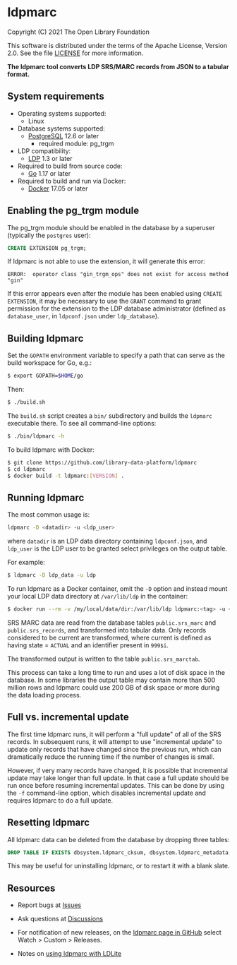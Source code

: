 ldpmarc
=======

Copyright (C) 2021 The Open Library Foundation  

This software is distributed under the terms of the Apache License, 
Version 2.0.  See the file [LICENSE](LICENSE) for more information.


__The ldpmarc tool converts LDP SRS/MARC records from JSON to a 
tabular format.__


System requirements
-------------------

* Operating systems supported:
  * Linux
* Database systems supported:
  * [PostgreSQL](https://www.postgresql.org/) 12.6 or later
    * required module: pg_trgm
* LDP compatibility:
  * [LDP](https://github.com/library-data-platform/ldp) 1.3 or later
* Required to build from source code:
  * [Go](https://golang.org/) 1.17 or later
* Required to build and run via Docker:
  * [Docker](https://docker.com) 17.05 or later


Enabling the pg_trgm module
---------------------------

The pg_trgm module should be enabled in the database by a superuser
(typically the `postgres` user):

```sql
CREATE EXTENSION pg_trgm;
```

If ldpmarc is not able to use the extension, it will generate this
error:

```
ERROR:  operator class "gin_trgm_ops" does not exist for access method "gin"
```

If this error appears even after the module has been enabled using
`CREATE EXTENSION`, it may be necessary to use the `GRANT` command to
grant permission for the extension to the LDP database administrator
(defined as `database_user`, in `ldpconf.json` under `ldp_database`).


Building ldpmarc
----------------

Set the `GOPATH` environment variable to specify a path that can serve 
as the build workspace for Go, e.g.:

```bash
$ export GOPATH=$HOME/go
```

Then:

```bash
$ ./build.sh
```

The `build.sh` script creates a `bin/` subdirectory and builds the
`ldpmarc` executable there.  To see all command-line options:

```bash
$ ./bin/ldpmarc -h
```

To build ldpmarc with Docker:

```bash
$ git clone https://github.com/library-data-platform/ldpmarc
$ cd ldpmarc
$ docker build -t ldpmarc:[VERSION] . 
```


Running ldpmarc
---------------

The most common usage is:

```bash
ldpmarc -D <datadir> -u <ldp_user>
```

where `datadir` is an LDP data directory containing `ldpconf.json`,
and `ldp_user` is the LDP user to be granted select privileges on the
output table.

For example:

```bash
$ ldpmarc -D ldp_data -u ldp
```

To run ldpmarc as a Docker container, omit the `-D` option and instead
mount your local LDP data directory at `/var/lib/ldp` in the
container:

```bash
$ docker run --rm -v /my/local/data/dir:/var/lib/ldp ldpmarc:<tag> -u <ldp_user>
```

SRS MARC data are read from the database tables `public.srs_marc` and
`public.srs_records`, and transformed into tabular data.  Only records
considered to be current are transformed, where current is defined as
having state = `ACTUAL` and an identifier present in `999$i`.

The transformed output is written to the table `public.srs_marctab`.

This process can take a long time to run and uses a lot of disk space
in the database.  In some libraries the output table may contain more
than 500 million rows and ldpmarc could use 200 GB of disk space or
more during the data loading process.


Full vs. incremental update
---------------------------

The first time ldpmarc runs, it will perform a "full update" of all of
the SRS records.  In subsequent runs, it will attempt to use
"incremental update" to update only records that have changed since
the previous run, which can dramatically reduce the running time if
the number of changes is small.

However, if very many records have changed, it is possible that
incremental update may take longer than full update.  In that case a
full update should be run once before resuming incremental updates.
This can be done by using the `-f` command-line option, which disables
incremental update and requires ldpmarc to do a full update.


Resetting ldpmarc
-----------------

All ldpmarc data can be deleted from the database by dropping three
tables:

```sql
DROP TABLE IF EXISTS dbsystem.ldpmarc_cksum, dbsystem.ldpmarc_metadata, public.srs_marctab;
```

This may be useful for uninstalling ldpmarc, or to restart it with a
blank slate.


Resources
---------

* Report bugs at
  [Issues](https://github.com/library-data-platform/ldpmarc/issues)

* Ask questions at
  [Discussions](https://github.com/library-data-platform/ldpmarc/discussions)

* For notification of new releases, on the [ldpmarc page in
  GitHub](https://github.com/library-data-platform/ldpmarc) select
  Watch > Custom > Releases.

* Notes on [using ldpmarc with
  LDLite](https://github.com/library-data-platform/ldlite/blob/main/srs.md)

